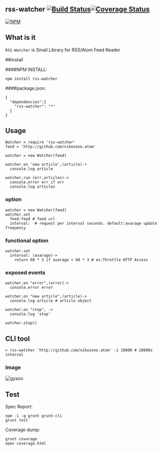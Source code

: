 rss-watcher [![Build Status](https://travis-ci.org/nikezono/node-rss-watcher.png)](https://travis-ci.org/nikezono/node-rss-watcher)[![Coverage Status](https://coveralls.io/repos/nikezono/node-rss-watcher/badge.png)](https://coveralls.io/r/nikezono/node-rss-watcher)
---

[![NPM](https://nodei.co/npm/rss-watcher.png)](https://nodei.co/npm/rss-watcher/)

## What is it
`RSS-Watcher` is Small Library for RSS/Atom Feed Reader

##install

####NPM INSTALL:

    npm install rss-watcher

####package.json:

```
{
  "dependencies":{
    "rss-watcher": "*"
  }
}
```

## Usage

    Watcher = require 'rss-watcher'
    feed = 'http://github.com/nikezono.atom'

    watcher = new Watcher(feed)

    watcher.on 'new article',(article)->
      console.log article

    watcher.run (err,articles)->
      console.error err if err
      console.log articles


### option

    watcher = new Watcher(feed)
    watcher.set
      feed:feed # feed url
      interval:  # request per interval seconds. default:avarage update frequency

### functional option

    watcher.set
      interval: (avarage)->
        return 60 * 3 if avarage < 60 * 3 # ex:Throttle HTTP Access


### exposed events

    watcher.on "error",(error)->
      console.error error

    watcher.on "new article",(article)->
      console.log article # article object

    watcher.on "stop", ->
      console.log 'stop'

    watcher.stop()

## CLI tool

    > rss-watcher 'http://github.com/nikezono.atom' -i 20000 # 20000s interval

### Image

![gyazo](http://gyazo.com/35357bf10711857403eaa7abe6b70037.png)


## Test

Spec Report:

    npm -i -g grunt grunt-cli
    grunt test

Coverage dump:

    grunt coverage
    open coverage.html

